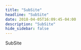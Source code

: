 ```yaml
---
title: "SubSite"
headline: "SubSite"
date: 2018-04-05T16:09:45-04:00
description: "SubSite"
hide_sidebar: false
---
```


SubSite